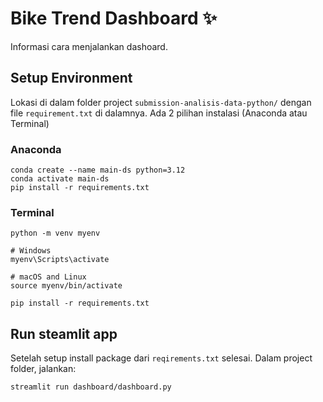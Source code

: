 # Bike Trend Dashboard ✨
Informasi cara menjalankan dashoard.

## Setup Environment 
Lokasi di dalam folder project `submission-analisis-data-python/` dengan
file `requirement.txt` di dalamnya. Ada 2 pilihan instalasi (Anaconda atau Terminal)

### Anaconda
```
conda create --name main-ds python=3.12
conda activate main-ds
pip install -r requirements.txt
```

### Terminal

```
python -m venv myenv

# Windows
myenv\Scripts\activate

# macOS and Linux
source myenv/bin/activate

pip install -r requirements.txt
```

## Run steamlit app
Setelah setup install package dari `reqirements.txt` selesai. Dalam project folder, jalankan:
```
streamlit run dashboard/dashboard.py
```
